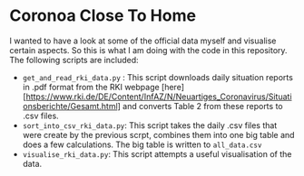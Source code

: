 # Coronoa Close To Home

I wanted to have a look at some of the official data myself and visualise certain aspects. So this is what I am doing with the code in this repository. The following scripts are included:
 - `get_and_read_rki_data.py` : This script downloads daily situation reports in .pdf format from the RKI webpage [here][https://www.rki.de/DE/Content/InfAZ/N/Neuartiges_Coronavirus/Situationsberichte/Gesamt.html] and converts Table 2 from these reports to .csv files.
 - `sort_into_csv_rki_data.py`: This script takes the daily .csv files that were create by the previous scrpt, combines them into one big table and does a few calculations. The big table is written to `all_data.csv`
 - `visualise_rki_data.py`: This script attempts a useful visualisation of the data. 
